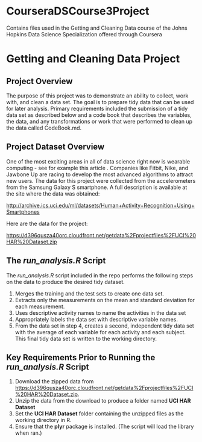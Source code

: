 # CourseraDSCourse3Project
Contains files used in the Getting and Cleaning Data course of the Johns Hopkins Data Science Specialization offered through Coursera

# Getting and Cleaning Data Project

## Project Overview
The purpose of this project was to demonstrate an ability to collect, work with, and clean a data set. The goal is to prepare tidy data that can be used for later analysis. Primary requirements included the submission of a tidy data set as described below and a code book that describes the variables, the data, and any transformations or work that were performed to clean up the data called CodeBook.md. 

## Project Dataset Overview

One of the most exciting areas in all of data science right now is wearable computing - see for example this article . Companies like Fitbit, Nike, and Jawbone Up are racing to develop the most advanced algorithms to attract new users. The data for this project were collected from the accelerometers from the Samsung Galaxy S smartphone. A full description is available at the site where the data was obtained: 

<http://archive.ics.uci.edu/ml/datasets/Human+Activity+Recognition+Using+Smartphones>

Here are the data for the project: 

<https://d396qusza40orc.cloudfront.net/getdata%2Fprojectfiles%2FUCI%20HAR%20Dataset.zip>

## The *run_analysis.R* Script

The *run_analysis.R* script included in the repo performs the following steps on the data to produce the desired tidy dataset.

1. Merges the training and the test sets to create one data set.
2. Extracts only the measurements on the mean and standard deviation for each measurement. 
3. Uses descriptive activity names to name the activities in the data set
4. Appropriately labels the data set with descriptive variable names. 
5. From the data set in step 4, creates a second, independent tidy data set with the average of each variable for each activity and each subject.  This final tidy data set is written to the working directory.

## Key Requirements Prior to Running the *run_analysis.R* Script
1. Download the zipped data from <https://d396qusza40orc.cloudfront.net/getdata%2Fprojectfiles%2FUCI%20HAR%20Dataset.zip>.
2. Unzip the data from the download to produce a folder named **UCI HAR Dataset**
3. Set the **UCI HAR Dataset** folder containing the unzipped files as the working directory in R.
4. Ensure that the **plyr** package is installed.  (The script will load the library when ran.)
